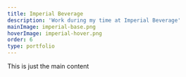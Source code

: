 ```yaml
---
title: Imperial Beverage
description: 'Work during my time at Imperial Beverage'
mainImage: imperial-base.png
hoverImage: imperial-hover.png
order: 6
type: portfolio
---
```


This is just the main content

